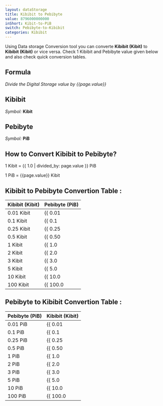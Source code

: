 ```yaml
---
layout: dataStorage
title: Kibibit to Pebibyte
value: 8796000000000
inShort: Kibit-to-PiB
switch: Pebibyte-to-Kibibit
categories: Kibibit
---
```


Using Data storage Conversion tool you can converte **Kibibit (Kibit)** to **Kibibit (Kibit)** or vice versa. Check 1 Kibibit and Pebibyte value given below and also check quick conversion tables.

## Formula
*Divide the Digital Storage value by {{page.value}}*

## Kibibit
*Symbol:* **Kibit**

## Pebibyte
*Symbol:* **PiB**

## How to Convert Kibibit to Pebibyte?

1 Kibit = {{ 1.0 | divided_by: page.value }} PiB

1 PiB = {{page.value}} Kibit


## Kibibit to Pebibyte Convertion Table :

| Kibibit (Kibit) | Pebibyte (PiB) |
| ---- | ---- |
| 0.01 Kibit | {{ 0.01 | divided_by: page.value }} PiB |
| 0.1 Kibit | {{ 0.1 | divided_by: page.value }} PiB |
| 0.25 Kibit | {{ 0.25 | divided_by: page.value }} PiB |
| 0.5 Kibit | {{ 0.50 | divided_by: page.value }} PiB |
| 1 Kibit | {{ 1.0 | divided_by: page.value }} PiB |
| 2 Kibit | {{ 2.0 | divided_by: page.value }} PiB |
| 3 Kibit | {{ 3.0 | divided_by: page.value }} PiB |
| 5 Kibit | {{ 5.0 | divided_by: page.value }} PiB |
| 10 Kibit | {{ 10.0 | divided_by: page.value }} PiB |
| 100 Kibit | {{ 100.0 | divided_by: page.value }} PiB |

## Pebibyte to Kibibit Convertion Table :

| Pebibyte (PiB) | Kibibit (Kibit) |
| ---- | ---- |
| 0.01 PiB | {{ 0.01 | times: page.value }} Kibit |
| 0.1 PiB | {{ 0.1 | times: page.value }} Kibit |
| 0.25 PiB | {{ 0.25 | times: page.value }} Kibit |
| 0.5 PiB | {{ 0.50 | times: page.value }} Kibit |
| 1 PiB | {{ 1.0 | times: page.value }} Kibit |
| 2 PiB | {{ 2.0 | times: page.value }} Kibit |
| 3 PiB | {{ 3.0 | times: page.value }} Kibit |
| 5 PiB | {{ 5.0 | times: page.value }} Kibit |
| 10 PiB | {{ 10.0 | times: page.value }} Kibit |
| 100 PiB | {{ 100.0 | times: page.value }} Kibit |


<script>
document.getElementById('selectInput')[3].selected = true
document.getElementById('selectOutput')[21].selected = true
</script>
